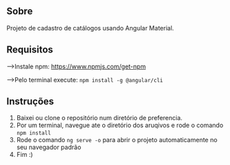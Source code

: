 ## Sobre
Projeto de cadastro de catálogos usando Angular Material.

## Requisitos
-->Instale npm: https://www.npmjs.com/get-npm

-->Pelo terminal execute: `npm install -g @angular/cli`


## Instruções
1. Baixei ou clone o repositório num diretório de preferencia.
2. Por um terminal, navegue ate o diretório dos aruqivos e rode o comando `npm install`
3. Rode o comando `ng serve -o` para abrir o projeto automaticamente no seu navegador padrão
4. Fim :)
